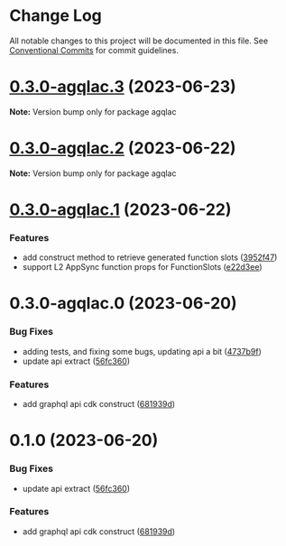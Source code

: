 # Change Log

All notable changes to this project will be documented in this file.
See [Conventional Commits](https://conventionalcommits.org) for commit guidelines.

# [0.3.0-agqlac.3](https://github.com/aws-amplify/amplify-category-api/compare/agqlac@0.3.0-agqlac.2...agqlac@0.3.0-agqlac.3) (2023-06-23)

**Note:** Version bump only for package agqlac

# [0.3.0-agqlac.2](https://github.com/aws-amplify/amplify-category-api/compare/agqlac@0.3.0-agqlac.1...agqlac@0.3.0-agqlac.2) (2023-06-22)

**Note:** Version bump only for package agqlac

# [0.3.0-agqlac.1](https://github.com/aws-amplify/amplify-category-api/compare/agqlac@0.3.0-agqlac.0...agqlac@0.3.0-agqlac.1) (2023-06-22)

### Features

- add construct method to retrieve generated function slots ([3952f47](https://github.com/aws-amplify/amplify-category-api/commit/3952f478be08b93c87bc88f104cd80e9be5ae7cc))
- support L2 AppSync function props for FunctionSlots ([e22d3ee](https://github.com/aws-amplify/amplify-category-api/commit/e22d3eee1fabcbfdd7256c35274058339c48ee20))

# 0.3.0-agqlac.0 (2023-06-20)

### Bug Fixes

- adding tests, and fixing some bugs, updating api a bit ([4737b9f](https://github.com/aws-amplify/amplify-category-api/commit/4737b9f1aa4fed6abcc5616bfc60d76ba0e60d89))
- update api extract ([56fc360](https://github.com/aws-amplify/amplify-category-api/commit/56fc36017abaaf2f12d7543ea715b35831f37678))

### Features

- add graphql api cdk construct ([681939d](https://github.com/aws-amplify/amplify-category-api/commit/681939d26dab794bd1392fb198994e4a4c6ae00a))

# 0.1.0 (2023-06-20)

### Bug Fixes

- update api extract ([56fc360](https://github.com/aws-amplify/amplify-category-api/commit/56fc36017abaaf2f12d7543ea715b35831f37678))

### Features

- add graphql api cdk construct ([681939d](https://github.com/aws-amplify/amplify-category-api/commit/681939d26dab794bd1392fb198994e4a4c6ae00a))

